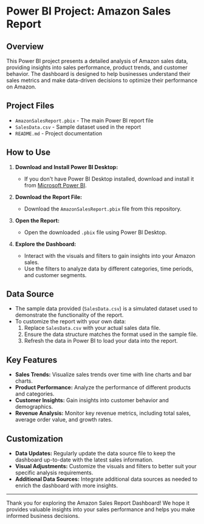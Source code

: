 # Power BI Project: Amazon Sales Report

## Overview
This Power BI project presents a detailed analysis of Amazon sales data, providing insights into sales performance, product trends, and customer behavior. The dashboard is designed to help businesses understand their sales metrics and make data-driven decisions to optimize their performance on Amazon.

## Project Files
- `AmazonSalesReport.pbix` - The main Power BI report file
- `SalesData.csv` - Sample dataset used in the report
- `README.md` - Project documentation


## How to Use
1. **Download and Install Power BI Desktop:**
   - If you don't have Power BI Desktop installed, download and install it from [Microsoft Power BI](https://powerbi.microsoft.com/desktop/).

2. **Download the Report File:**
   - Download the `AmazonSalesReport.pbix` file from this repository.

3. **Open the Report:**
   - Open the downloaded `.pbix` file using Power BI Desktop.

4. **Explore the Dashboard:**
   - Interact with the visuals and filters to gain insights into your Amazon sales.
   - Use the filters to analyze data by different categories, time periods, and customer segments.

## Data Source
- The sample data provided (`SalesData.csv`) is a simulated dataset used to demonstrate the functionality of the report.
- To customize the report with your own data:
  1. Replace `SalesData.csv` with your actual sales data file.
  2. Ensure the data structure matches the format used in the sample file.
  3. Refresh the data in Power BI to load your data into the report.

## Key Features
- **Sales Trends:** Visualize sales trends over time with line charts and bar charts.
- **Product Performance:** Analyze the performance of different products and categories.
- **Customer Insights:** Gain insights into customer behavior and demographics.
- **Revenue Analysis:** Monitor key revenue metrics, including total sales, average order value, and growth rates.


## Customization
- **Data Updates:** Regularly update the data source file to keep the dashboard up-to-date with the latest sales information.
- **Visual Adjustments:** Customize the visuals and filters to better suit your specific analysis requirements.
- **Additional Data Sources:** Integrate additional data sources as needed to enrich the dashboard with more insights.


---

Thank you for exploring the Amazon Sales Report Dashboard! We hope it provides valuable insights into your sales performance and helps you make informed business decisions.

